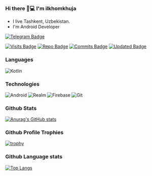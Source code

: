 ### Hi there 👋💻 I'm ilkhomkhuja
- I live Tashkent, Uzbekistan.
- I'm Android Developer

[![Telegram Badge](https://img.shields.io/badge/-Ilhom0549-4B4F59?style=flat&logo=Telegram&logoColor=white&link=https://t.me/Ilhom0549)](https://t.me/Ilhom0549)




[![Visits Badge](https://badges.pufler.dev/visits/Ilhom0549/Ilhom0549)](https://github.com/Ilhom0549)
[![Repo Badge](https://badges.pufler.dev/repos/Ilhom0549)](https://github.com/Ilhom0549)
[![Commits Badge](https://badges.pufler.dev/commits/year/Ilhom0549)](https://github.com/Ilhom0549)
[![Updated Badge](https://badges.pufler.dev/updated/Ilhom0549/git-badges)](https://github.com/Ilhom0549)



### Languages
<b></b>
![Kotlin](https://img.shields.io/badge/-Kotlin-4B4F59?style=plastic&logo=Kotlin)
<!-- ![Java](https://img.shields.io/badge/-Java-4B4F59?style=for-the-badge&logo=Java) -->



### Technologies
![Android](https://img.shields.io/badge/-Android-4B4F59?style=plastic&logo=Android)
![Realm](https://img.shields.io/badge/-Realm-4B4F59?style=plastic&logo=Realm)
![Firebase](https://img.shields.io/badge/-Firebase-4B4F59?style=plastic&logo=Firebase)
![Git](https://img.shields.io/badge/-Git-4B4F59?style=plastic&logo=Git)



### Github Stats
[![Anurag's GitHub stats](https://github-readme-stats.vercel.app/api?username=Ilhom0549&hide=contribs,prs&show_icons=true)](https://github.com/anuraghazra/github-readme-stats)



### Github Profile Trophies
[![trophy](https://github-profile-trophy.vercel.app/?username=Ilhom0549&margin-h=5)](https://github.com/ryo-ma/github-profile-trophy)


### Github Language stats
[![Top Langs](https://github-readme-stats.vercel.app/api/top-langs/?username=Ilhom0549&layout=compact)](https://github.com/anuraghazra/github-readme-stats)

<!-- ![Android](https://media.giphy.com/media/llarwdtFqG63IlqUR1/giphy.gif) -->
